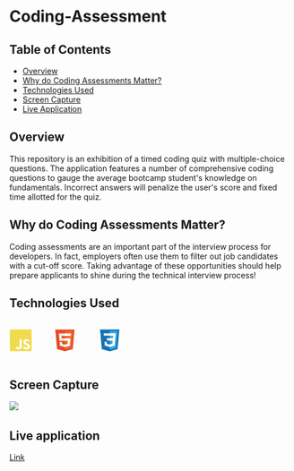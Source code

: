 <!-- omit in toc -->
# Coding-Assessment

<!-- omit in toc -->
## Table of Contents
- [Overview](#overview)
- [Why do Coding Assessments Matter?](#why-do-coding-assessments-matter)
- [Technologies Used](#technologies-used)
- [Screen Capture](#screen-capture)
- [Live Application](#live-application)

## Overview
This repository is an exhibition of a timed coding quiz with multiple-choice questions. The application features a number of comprehensive coding questions to gauge the average bootcamp student's knowledge on fundamentals. Incorrect answers will penalize the user's score and fixed time allotted for the quiz.

## Why do Coding Assessments Matter?
Coding assessments are an important part of the interview process for developers. In fact, employers often use them to filter out job candidates with a cut-off score. Taking advantage of these opportunities should help prepare applicants to shine during the technical interview process!

## Technologies Used
<div style="display: inline_block"><br>
  <img height="40" align="center" alt="Chris-Js" height="30" width="40" src="https://raw.githubusercontent.com/devicons/devicon/master/icons/javascript/javascript-plain.svg">
 &nbsp;&nbsp;&nbsp;&nbsp;&nbsp;&nbsp;&nbsp;&nbsp;
<img height="40" align="center" alt="Chris-HTML" height="30" width="40" src="https://raw.githubusercontent.com/devicons/devicon/master/icons/html5/html5-original.svg">
 &nbsp;&nbsp;&nbsp;&nbsp;&nbsp;&nbsp;&nbsp;&nbsp;
<img height="40" align="center" alt="Chris-CSS" height="30" width="40" src="https://raw.githubusercontent.com/devicons/devicon/master/icons/css3/css3-original.svg">
  &nbsp;&nbsp;&nbsp;&nbsp;&nbsp;&nbsp;&nbsp;&nbsp;
</div>

</br>

## Screen Capture
![](https://user-images.githubusercontent.com/81927296/186826268-e388b365-52c4-4a12-93f9-ea4862cf9ce7.gif)


## Live application
[Link](https://c1flores.github.io/Coding-Assessment/)
